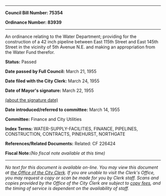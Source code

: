 

********

**Council Bill Number: 75354**
   
**Ordinance Number: 83939**
********

 An ordinance relating to the Water Department; providing for the construction of a 42 inch pipeline between East 115th Street and East 145th Street in the vicinity of 5th Avenue N.E. and making an appropriation from the Water Fund therefor.

**Status:** Passed
   
**Date passed by Full Council:** March 21, 1955
   
**Date filed with the City Clerk:** March 24, 1955
   
**Date of Mayor's signature:** March 22, 1955
   
[(about the signature date)](/~public/approvaldate.htm)
   
   
   
**Date introduced/referred to committee:** March 14, 1955
   
**Committee:** Finance and City Utilities
   
   
**Index Terms:** WATER-SUPPLY-FACILITIES, FINANCE, PIPELINES, CONSTRUCTION, CONTRACTS, PINEHURST, NORTHGATE

**References/Related Documents:** Related: CF 226424

**Fiscal Note:**_(No fiscal note available at this time)_
********

_No text for this document is available on-line. You may view this document at [the Office of the City Clerk](http://www.seattle.gov/leg/clerk/contactUs.htm). If you are unable to visit the Clerk's Office, you may request a copy or scan be made for you by Clerk staff. Scans and copies provided by the Office of the City Clerk are subject to [copy fees](http://clerk.seattle.gov/~public/clerkfees.htm), and the timing of service is dependent on the availability of staff._

